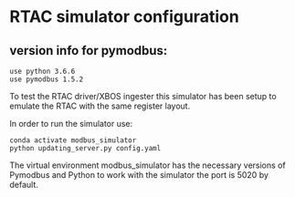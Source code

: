 # RTAC simulator configuration 

## version info for pymodbus:
    use python 3.6.6
    use pymodbus 1.5.2


To test the RTAC driver/XBOS ingester this simulator has been setup to emulate the RTAC with the same register layout.

In order to run the simulator use:
```
conda activate modbus_simulator
python updating_server.py config.yaml
```

The virtual environment modbus_simulator has the necessary versions of Pymodbus and Python to work with the simulator
the port is 5020 by default.
